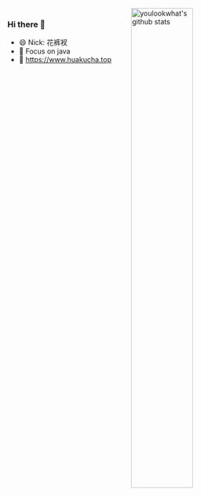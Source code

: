 <!--
### Hi, I'm an java developer 👋
 -->

<!--
**youlookwhat/youlookwhat** is a ✨ _special_ ✨ repository because its `README.md` (this file) appears on your GitHub profile.

Here are some ideas to get you started:
- 🔭 I’m currently working on ...
- 🌱 I’m currently learning ...
- 👯 I’m looking to collaborate on ...
- 🤔 I’m looking for help with ...
- 💬 Ask me about ...
- 📫 How to reach me: ...
- 😄 Pronouns: ...
- ⚡ Fun fact: ...
-->

<!--
#### 📈 GitHub Stats
-->
<!--
[![](https://github-readme-stats.vercel.app/api?username=youlookwhat&line_height=21&theme=vue&hide_border=true)](https://github.com/youlookwhat)
-->
<!--
[![Top Langs](https://github-readme-stats.vercel.app/api/top-langs/?username=youlookwhat&layout=compact)](https://github.com/anuraghazra/github-readme-stats)
-->
<!--
<img src="https://media.giphy.com/media/hvRJCLFzcasrR4ia7z/giphy.gif" width="25px">
- 🎯 `Juejin` : https://juejin.cn/user/201965867640862/posts
-->

<img align="right" alt="youlookwhat's github stats" width="50%" src="https://github-readme-stats.vercel.app/api?username=youlookwhat&show_icons=true&theme=vue&hide_border=true">

### Hi there  👋
- 😄 Nick: 花裤衩
- 🔭 Focus on java
- 💬 https://www.huakucha.top
